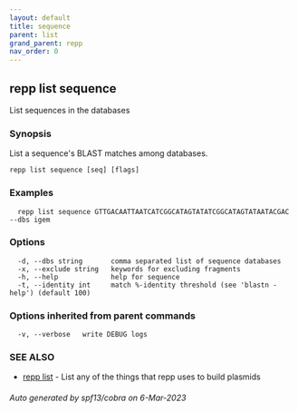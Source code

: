 ```yaml
---
layout: default
title: sequence
parent: list
grand_parent: repp
nav_order: 0
---
```

## repp list sequence

List sequences in the databases

### Synopsis

List a sequence's BLAST matches among databases.

```
repp list sequence [seq] [flags]
```

### Examples

```
  repp list sequence GTTGACAATTAATCATCGGCATAGTATATCGGCATAGTATAATACGAC --dbs igem
```

### Options

```
  -d, --dbs string       comma separated list of sequence databases
  -x, --exclude string   keywords for excluding fragments
  -h, --help             help for sequence
  -t, --identity int     match %-identity threshold (see 'blastn -help') (default 100)
```

### Options inherited from parent commands

```
  -v, --verbose   write DEBUG logs
```

### SEE ALSO

* [repp list](repp_list)	 - List any of the things that repp uses to build plasmids

###### Auto generated by spf13/cobra on 6-Mar-2023
